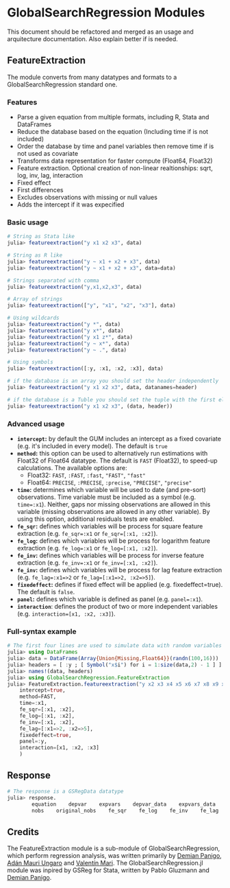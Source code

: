 # GlobalSearchRegression Modules

This document should be refactored and merged as an usage and arquitecture documentation. Also explain better if is needed.

## FeatureExtraction
The module converts from many datatypes and formats to a GlobalSearchRegression standard one.

### Features
- Parse a given equation from multiple formats, including R, Stata and DataFrames
- Reduce the database based on the equation (Including time if is not included)
- Order the database by time and panel variables then remove time if is not used as covariate
- Transforms data representation for faster compute (Float64, Float32)
- Feature extraction. Optional creation of non-linear realtionships: sqrt, log, inv, lag, interaction
- Fixed effect
- First differences
- Excludes observations with missing or null values
- Adds the intercept if it was expecified

### Basic usage

```julia
# String as Stata like
julia> featureextraction("y x1 x2 x3", data)

# String as R like
julia> featureextraction("y ~ x1 + x2 + x3", data)
julia> featureextraction("y ~ x1 + x2 + x3", data=data)

# Strings separated with comma
julia> featureextraction("y,x1,x2,x3", data)

# Array of strings
julia> featureextraction(["y", "x1", "x2", "x3"], data)

# Using wildcards
julia> featureextraction("y *", data)
julia> featureextraction("y x*", data)
julia> featureextraction("y x1 z*", data)
julia> featureextraction("y ~ x*", data)
julia> featureextraction("y ~ .", data)

# Using symbols
julia> featureextraction([:y, :x1, :x2, :x3], data)

# if the database is an array you should set the header independently
julia> featureextraction("y x1 x2 x3", data, datanames=header)

# if the database is a Tuble you should set the tuple with the first element as the data and the second element as the header
julia> featureextraction("y x1 x2 x3", (data, header))
```

### Advanced usage
* **`intercept`:** by default the GUM includes an intercept as a fixed covariate (e.g. it's included in every model). The default is `true`
* **`method`:** this option can be used to alternatively run estimations with Float32 of Float64 datatype. The default is `FAST` (Float32), to speed-up calculations. The available options are:
    - Float32: `FAST`, `:FAST`, `:fast`, `"FAST"`, `"fast"`
    - Float64: `PRECISE`, `:PRECISE`, `:precise`, `"PRECISE"`, `"precise"`
* **`time`:** determines which variable will be used to date (and pre-sort) observations. Time variable must be included as a symbol (e.g. `time=:x1`). Neither, gaps nor missing observations are allowed in this variable (missing observations are allowed in any other variable). By using this option, additional residuals tests are enabled.
* **`fe_sqr`:** defines which variables will be process for square feature extraction (e.g. `fe_sqr=:x1` or `fe_sqr=[:x1, :x2]`).
* **`fe_log`:** defines which variables will be process for logarithm feature extraction (e.g. `fe_log=:x1` or `fe_log=[:x1, :x2]`).
* **`fe_inv`:** defines which variables will be process for inverse feature extraction (e.g. `fe_inv=:x1` or `fe_inv=[:x1, :x2]`).
* **`fe_inv`:** defines which variables will be process for lag feature extraction (e.g. `fe_lag=:x1=>2` or `fe_lag=[:x1=>2, :x2=>5]`).
* **`fixedeffect`:** defines if fixed effect will be applied (e.g. fixedeffect=true). The default is `false`.
* **`panel`:** defines which variable is defined as panel (e.g. `panel=:x1`). 
* **`interaction`**: defines the product of two or more independent variables (e.g. `interaction=[x1, :x2, :x3]`).

### Full-syntax example

```julia
# The first four lines are used to simulate data with random variables
julia> using DataFrames
julia> data = DataFrame(Array{Union{Missing,Float64}}(randn(100,16)))
julia> headers = [ :y ; [ Symbol("x$i") for i = 1:size(data,2) - 1 ] ]
julia> names!(data, headers)
julia> using GlobalSearchRegression.FeatureExtraction
julia> FeatureExtraction.featureextraction("y x2 x3 x4 x5 x6 x7 x8 x9 x10 x11 x12 x13 x14 x15", data, 
    intercept=true, 
    method=FAST, 
    time=:x1,
    fe_sqr=[:x1, :x2],
    fe_log=[:x1, :x2],
    fe_inv=[:x1, :x2],
    fe_lag=[:x1=>2, :x2=>5],
    fixedeffect=true,
    panel=:y,
    interaction=[x1, :x2, :x3]
    )
```

## Response

```julia
# The response is a GSRegData datatype
julia> response.
        equation    depvar    expvars    depvar_data    expvars_data    intercept    time   panel    datatype
        nobs    original_nobs    fe_sqr    fe_log    fe_inv    fe_lag    fixedeffect    interaction     results
```

## Credits
The FeatureExtraction module is a sub-module of GlobalSearchRegression, which perform regression analysis, was written primarily by [Demian Panigo](https://github.com/dpanigo/), [Adán Mauri Ungaro](https://github.com/adanmauri/) and [Valentín Mari](https://github.com/vmari/). The GlobalSearchRegression.jl module was inpired by GSReg for Stata, written by Pablo Gluzmann and [Demian Panigo](https://github.com/dpanigo/).
